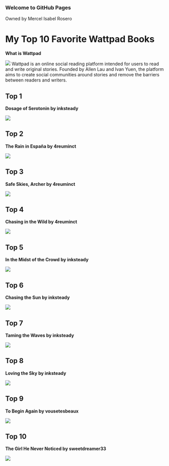 ### Welcome to GitHub Pages
Owned by Mercel Isabel Rosero

# **My Top 10 Favorite Wattpad Books**

**What is Wattpad**

![](https://upload.wikimedia.org/wikipedia/commons/1/13/Wattpad_logo.png)
Wattpad is an online social reading platform intended for users to read and write original stories. Founded by Allen Lau and Ivan Yuen, the platform aims to create social communities around stories and remove the barriers between readers and writers.
 
 ## **Top 1**
 
**Dosage of Serotonin by inksteady**

![](https://img.wattpad.com/cover/261921277-352-k239462.jpg)

## **Top 2**

**The Rain in España by 4reuminct**

![](https://img.wattpad.com/cover/207648224-352-k375550.jpg)

## **Top 3**

**Safe Skies, Archer by 4reuminct**

![](https://img.wattpad.com/cover/211713452-352-k375560.jpg)

## **Top 4**

**Chasing in the Wild by 4reuminct**

![](https://img.wattpad.com/cover/215498872-352-k375573.jpg)

## **Top 5**

**In the Midst of the Crowd by inksteady**

![](https://img.wattpad.com/cover/283645451-352-k980577.jpg)

## **Top 6**

**Chasing the Sun by inksteady**

![](https://img.wattpad.com/cover/240341326-352-k642291.jpg)

## **Top 7**

**Taming the Waves by inksteady**

![](https://img.wattpad.com/cover/240561496-352-k871612.jpg)

## **Top 8**

**Loving the Sky by inksteady**

![](https://img.wattpad.com/cover/240561461-352-k871620.jpg)

## **Top 9**

**To Begin Again by vousetesbeaux**

![](https://img.wattpad.com/cover/149987607-256-k495816.jpg)

## **Top 10**

**The Girl He Never Noticed by sweetdreamer33**

![](https://img.wattpad.com/cover/24021854-256-k101306.jpg)
